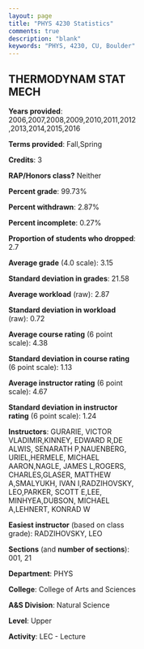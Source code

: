 ```yaml
---
layout: page
title: "PHYS 4230 Statistics"
comments: true
description: "blank"
keywords: "PHYS, 4230, CU, Boulder"
--- 
```

<head>
<script src="https://ajax.googleapis.com/ajax/libs/jquery/2.1.3/jquery.min.js"></script>
<script src="https://dl.dropboxusercontent.com/s/pc42nxpaw1ea4o9/highcharts.js?dl=0"></script>
<!-- <script src="../assets/js/highcharts.js"></script> -->
<style type="text/css">@font-face {
	font-family: "Bebas Neue";
	src: url(https://www.filehosting.org/file/details/544349/BebasNeue%20Regular.otf) format("opentype");
	}
	h1.Bebas { 
		font-family: "Bebas Neue", Verdana, Tahoma;
	}
</style>
</head>
<body>
	<div id="container" style="float: right; width: 45%; height: 88%; margin-left: 2.5%; margin-right: 2.5%;"></div>
	<script language="JavaScript">
		$(document).ready(function() {
		var chart = {type: 'column'};
		var title = {text: 'Grade Distribution'};
		var xAxis = {categories: ['A','B','C','D','F'],crosshair: true};
		var yAxis = {min: 0,title: {text: 'Percentage'}};
		var tooltip = {headerFormat: '<center><b><span style="font-size:20px">{point.key}</span></b></center>',
		               pointFormat: '<td style="padding:0"><b>{point.y:.1f}%</b></td>',
		               footerFormat: '</table>',shared: true,useHTML: true};
		var plotOptions = {column: {pointPadding: 0.0,borderWidth: 0}};  
		var credits = {enabled: false};var series= [{name: 'Percent',data: [43.05,38.51,14.2,1.61,2.64,]}];
		var json = {};
		json.chart = chart;
		json.title = title;
		json.tooltip = tooltip;
		json.xAxis = xAxis;
		json.yAxis = yAxis;  
		json.series = series;
		json.plotOptions = plotOptions;  
		json.credits = credits;
		$('#container').highcharts(json);
	});
	</script>
</body>
			   
## THERMODYNAM STAT MECH

**Years provided**: 2006,2007,2008,2009,2010,2011,2012,2013,2014,2015,2016

**Terms provided**: Fall,Spring

**Credits**: 3

**RAP/Honors class?** Neither

**Percent grade**: 99.73%

**Percent withdrawn**: 2.87%

**Percent incomplete**: 0.27%

**Proportion of students who dropped**: 2.7

**Average grade** (4.0 scale): 3.15

**Standard deviation in grades**: 21.58

**Average workload** (raw): 2.87

**Standard deviation in workload** (raw): 0.72

**Average course rating** (6 point scale): 4.38

**Standard deviation in course rating** (6 point scale): 1.13

**Average instructor rating** (6 point scale): 4.67

**Standard deviation in instructor rating** (6 point scale): 1.24

**Instructors**: GURARIE, VICTOR VLADIMIR,KINNEY, EDWARD R,DE ALWIS, SENARATH P,NAUENBERG, URIEL,HERMELE, MICHAEL AARON,NAGLE, JAMES L,ROGERS, CHARLES,GLASER, MATTHEW A,SMALYUKH, IVAN I,RADZIHOVSKY, LEO,PARKER, SCOTT E,LEE, MINHYEA,DUBSON, MICHAEL A,LEHNERT, KONRAD W

**Easiest instructor** (based on class grade): RADZIHOVSKY, LEO

**Sections** (and **number of sections**): 001, 21

**Department**: PHYS

**College**: College of Arts and Sciences

**A&S Division**: Natural Science

**Level**: Upper

**Activity**: LEC - Lecture